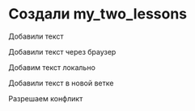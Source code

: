﻿# Создали my_two_lessons

Добавили текст 

Добавили текст через браузер

Добавим текст локально

Добавили текст в новой ветке

Разрешаем конфликт
